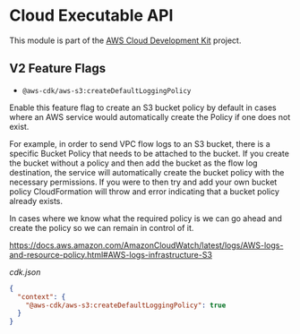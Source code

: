 # Cloud Executable API


This module is part of the [AWS Cloud Development Kit](https://github.com/aws/aws-cdk) project.

## V2 Feature Flags

* `@aws-cdk/aws-s3:createDefaultLoggingPolicy`

Enable this feature flag to create an S3 bucket policy by default in cases where
an AWS service would automatically create the Policy if one does not exist.

For example, in order to send VPC flow logs to an S3 bucket, there is a specific Bucket Policy
that needs to be attached to the bucket. If you create the bucket without a policy and then add the
bucket as the flow log destination, the service will automatically create the bucket policy with the
necessary permissions. If you were to then try and add your own bucket policy CloudFormation will throw
and error indicating that a bucket policy already exists.

In cases where we know what the required policy is we can go ahead and create the policy so we can
remain in control of it.

https://docs.aws.amazon.com/AmazonCloudWatch/latest/logs/AWS-logs-and-resource-policy.html#AWS-logs-infrastructure-S3

_cdk.json_

```json
{
  "context": {
    "@aws-cdk/aws-s3:createDefaultLoggingPolicy": true
  }
}
```

